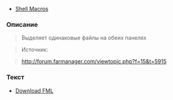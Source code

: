   * [Shell Macros](Shell.md)

### Описание ###

> Выделяет одинаковые файлы на обеих панелях

> Источник:<br>
<blockquote><a href='http://forum.farmanager.com/viewtopic.php?f=15&t=5915'>http://forum.farmanager.com/viewtopic.php?f=15&amp;t=5915</a></blockquote>

<h3>Текст</h3>

<ul><li><a href='http://far-macro-library.googlecode.com/svn/trunk/Shell/SelectEqual.fml'>Download FML</a>